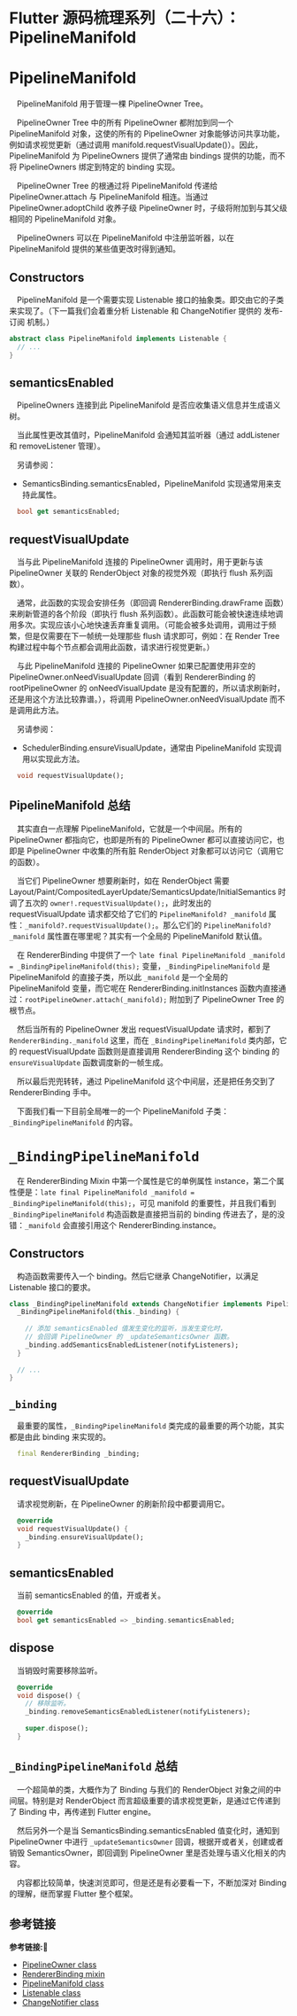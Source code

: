 # Flutter 源码梳理系列（二十六）：PipelineManifold

# PipelineManifold

&emsp;PipelineManifold 用于管理一棵 PipelineOwner Tree。

&emsp;PipelineOwner Tree 中的所有 PipelineOwner 都附加到同一个 PipelineManifold 对象，这使的所有的 PipelineOwner 对象能够访问共享功能，例如请求视觉更新（通过调用 manifold.requestVisualUpdate()）。因此，PipelineManifold 为 PipelineOwners 提供了通常由 bindings 提供的功能，而不将 PipelineOwners 绑定到特定的 binding 实现。

&emsp;PipelineOwner Tree 的根通过将 PipelineManifold 传递给 PipelineOwner.attach 与 PipelineManifold 相连。当通过 PipelineOwner.adoptChild 收养子级 PipelineOwner 时，子级将附加到与其父级相同的 PipelineManifold 对象。 

&emsp;PipelineOwners 可以在 PipelineManifold 中注册监听器，以在 PipelineManifold 提供的某些值更改时得到通知。

## Constructors

&emsp;PipelineManifold 是一个需要实现 Listenable 接口的抽象类。即交由它的子类来实现了。（下一篇我们会着重分析 Listenable 和 ChangeNotifier 提供的 发布-订阅 机制。）

```dart
abstract class PipelineManifold implements Listenable {
  // ...
}
```

## semanticsEnabled

&emsp;PipelineOwners 连接到此 PipelineManifold 是否应收集语义信息并生成语义树。

&emsp;当此属性更改其值时，PipelineManifold 会通知其监听器（通过 addListener 和 removeListener 管理）。

&emsp;另请参阅：

+ SemanticsBinding.semanticsEnabled，PipelineManifold 实现通常用来支持此属性。

```dart
  bool get semanticsEnabled;
```

## requestVisualUpdate

&emsp;当与此 PipelineManifold 连接的 PipelineOwner 调用时，用于更新与该 PipelineOwner 关联的 RenderObject 对象的视觉外观（即执行 flush 系列函数）。

&emsp;通常，此函数的实现会安排任务（即回调 RendererBinding.drawFrame 函数）来刷新管道的各个阶段（即执行 flush 系列函数）。此函数可能会被快速连续地调用多次。实现应该小心地快速丢弃重复调用。（可能会被多处调用，调用过于频繁，但是仅需要在下一帧统一处理那些 flush 请求即可，例如：在 Render Tree 构建过程中每个节点都会调用此函数，请求进行视觉更新。）

&emsp;与此 PipelineManifold 连接的 PipelineOwner 如果已配置使用非空的 PipelineOwner.onNeedVisualUpdate 回调（看到 RendererBinding 的 rootPipelineOwner 的 onNeedVisualUpdate 是没有配置的，所以请求刷新时，还是用这个方法比较靠谱。），将调用 PipelineOwner.onNeedVisualUpdate 而不是调用此方法。

&emsp;另请参阅：

+ SchedulerBinding.ensureVisualUpdate，通常由 PipelineManifold 实现调用以实现此方法。

```dart
  void requestVisualUpdate();
```

## PipelineManifold 总结

&emsp;其实直白一点理解 PipelineManifold，它就是一个中间层。所有的 PipelineOwner 都指向它，也即是所有的 PipelineOwner 都可以直接访问它，也即是 PipelineOwner 中收集的所有脏 RenderObject 对象都可以访问它（调用它的函数）。

&emsp;当它们 PipelineOwner 想要刷新时，如在 RenderObject 需要 Layout/Paint/CompositedLayerUpdate/SemanticsUpdate/InitialSemantics 时调了五次的 `owner!.requestVisualUpdate();`，此时发出的 requestVisualUpdate 请求都交给了它们的 `PipelineManifold? _manifold` 属性：`_manifold?.requestVisualUpdate();`。那么它们的 `PipelineManifold? _manifold` 属性置在哪里呢？其实有一个全局的 PipelineManifold 默认值。

&emsp;在 RendererBinding 中提供了一个 `late final PipelineManifold _manifold = _BindingPipelineManifold(this);` 变量，`_BindingPipelineManifold` 是 PipelineManifold 的直接子类，所以此 `_manifold` 是一个全局的 PipelineManifold 变量，而它呢在 RendererBinding.initInstances 函数内直接通过：`rootPipelineOwner.attach(_manifold);` 附加到了 PipelineOwner Tree 的根节点。

&emsp;然后当所有的 PipelineOwner 发出 requestVisualUpdate 请求时，都到了 `RendererBinding._manifold` 这里，而在 `_BindingPipelineManifold` 类内部，它的 requestVisualUpdate 函数则是直接调用 RendererBinding 这个 binding 的 `ensureVisualUpdate` 函数调度新的一帧生成。

&emsp;所以最后兜兜转转，通过 PipelineManifold 这个中间层，还是把任务交到了 RendererBinding 手中。

&emsp;下面我们看一下目前全局唯一的一个 PipelineManifold 子类：`_BindingPipelineManifold` 的内容。

# `_BindingPipelineManifold`

&emsp;在 RendererBinding Mixin 中第一个属性是它的单例属性 instance，第二个属性便是：`late final PipelineManifold _manifold = _BindingPipelineManifold(this);`，可见 manifold 的重要性，并且我们看到 `_BindingPipelineManifold` 构造函数是直接把当前的 binding 传进去了，是的没错：`_manifold` 会直接引用这个 RendererBinding.instance。

## Constructors

&emsp;构造函数需要传入一个 binding。然后它继承 ChangeNotifier，以满足 Listenable 接口的要求。

```dart
class _BindingPipelineManifold extends ChangeNotifier implements PipelineManifold {
  _BindingPipelineManifold(this._binding) {
  
    // 添加 semanticsEnabled 值发生变化的监听，当发生变化时，
    // 会回调 PipelineOwner 的 _updateSemanticsOwner 函数。
    _binding.addSemanticsEnabledListener(notifyListeners);
  }
  
  // ...
}
```

## `_binding`

&emsp;最重要的属性，`_BindingPipelineManifold` 类完成的最重要的两个功能，其实都是由此 binding 来实现的。

```dart
  final RendererBinding _binding;
```

## requestVisualUpdate

&emsp;请求视觉刷新，在 PipelineOwner 的刷新阶段中都要调用它。

```dart
  @override
  void requestVisualUpdate() {
    _binding.ensureVisualUpdate();
  }
```

## semanticsEnabled

&emsp;当前 semanticsEnabled 的值，开或者关。

```dart
  @override
  bool get semanticsEnabled => _binding.semanticsEnabled;
```

## dispose

&emsp;当销毁时需要移除监听。

```dart
  @override
  void dispose() {
    // 移除监听。
    _binding.removeSemanticsEnabledListener(notifyListeners);
    
    super.dispose();
  }
```

## `_BindingPipelineManifold` 总结

&emsp;一个超简单的类，大概作为了 Binding 与我们的 RenderObject 对象之间的中间层。特别是对 RenderObject 而言超级重要的请求视觉更新，是通过它传递到了 Binding 中，再传递到 Flutter engine。

&emsp;然后另外一个是当 SemanticsBinding.semanticsEnabled 值变化时，通知到 PipelineOwner 中进行 `_updateSemanticsOwner` 回调，根据开或者关，创建或者销毁 SemanticsOwner，即回调到 PipelineOwner 里是否处理与语义化相关的内容。

&emsp;内容都比较简单，快速浏览即可，但是还是有必要看一下，不断加深对 Binding 的理解，继而掌握 Flutter 整个框架。

## 参考链接
**参考链接:🔗**
+ [PipelineOwner class](https://api.flutter.dev/flutter/rendering/PipelineOwner-class.html)
+ [RendererBinding mixin](https://api.flutter.dev/flutter/rendering/RendererBinding-mixin.html)
+ [PipelineManifold class](https://api.flutter.dev/flutter/rendering/PipelineManifold-class.html)
+ [Listenable class](https://api.flutter.dev/flutter/foundation/Listenable-class.html)
+ [ChangeNotifier class](https://api.flutter.dev/flutter/foundation/ChangeNotifier-class.html)
